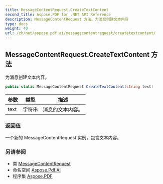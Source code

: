 ```yaml
---
title: MessageContentRequest.CreateTextContent
second_title: Aspose.PDF for .NET API Reference
description: MessageContentRequest 方法。为消息创建文本内容
type: docs
weight: 40
url: /zh/net/aspose.pdf.ai/messagecontentrequest/createtextcontent/
---
```

## MessageContentRequest.CreateTextContent 方法

为消息创建文本内容。

```csharp
public static MessageContentRequest CreateTextContent(string text)
```

| 参数 | 类型 | 描述 |
| --- | --- | --- |
| text | 字符串 | 消息的文本内容。 |

### 返回值

一个新的 MessageContentRequest 实例，包含文本内容。

### 另请参阅

* 类 [MessageContentRequest](../)
* 命名空间 [Aspose.Pdf.AI](../../../aspose.pdf.ai/)
* 程序集 [Aspose.PDF](../../../)